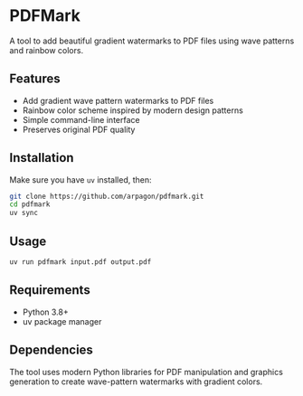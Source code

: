 # PDFMark

A tool to add beautiful gradient watermarks to PDF files using wave patterns and rainbow colors.

## Features

- Add gradient wave pattern watermarks to PDF files
- Rainbow color scheme inspired by modern design patterns
- Simple command-line interface
- Preserves original PDF quality

## Installation

Make sure you have `uv` installed, then:

```bash
git clone https://github.com/arpagon/pdfmark.git
cd pdfmark
uv sync
```

## Usage

```bash
uv run pdfmark input.pdf output.pdf
```

## Requirements

- Python 3.8+
- uv package manager

## Dependencies

The tool uses modern Python libraries for PDF manipulation and graphics generation to create wave-pattern watermarks with gradient colors.